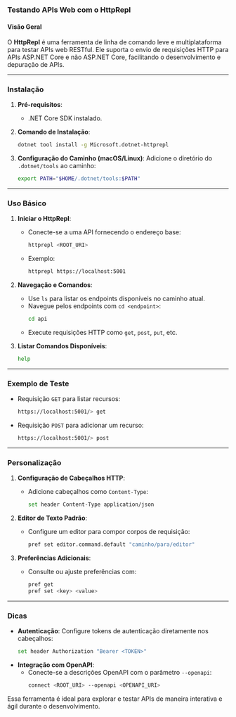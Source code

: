 ### Testando APIs Web com o HttpRepl

#### **Visão Geral**
O **HttpRepl** é uma ferramenta de linha de comando leve e multiplataforma para testar APIs web RESTful. Ele suporta o envio de requisições HTTP para APIs ASP.NET Core e não ASP.NET Core, facilitando o desenvolvimento e depuração de APIs. 

---

### **Instalação**
1. **Pré-requisitos**:
   - .NET Core SDK instalado.

2. **Comando de Instalação**:
   ```bash
   dotnet tool install -g Microsoft.dotnet-httprepl
   ```

3. **Configuração do Caminho (macOS/Linux)**:
   Adicione o diretório do `.dotnet/tools` ao caminho:
   ```bash
   export PATH="$HOME/.dotnet/tools:$PATH"
   ```

---

### **Uso Básico**
1. **Iniciar o HttpRepl**:
   - Conecte-se a uma API fornecendo o endereço base:
     ```bash
     httprepl <ROOT_URI>
     ```
   - Exemplo:
     ```bash
     httprepl https://localhost:5001
     ```

2. **Navegação e Comandos**:
   - Use `ls` para listar os endpoints disponíveis no caminho atual.
   - Navegue pelos endpoints com `cd <endpoint>`:
     ```bash
     cd api
     ```
   - Execute requisições HTTP como `get`, `post`, `put`, etc.

3. **Listar Comandos Disponíveis**:
   ```bash
   help
   ```

---

### **Exemplo de Teste**
- Requisição `GET` para listar recursos:
  ```bash
  https://localhost:5001/> get
  ```
- Requisição `POST` para adicionar um recurso:
  ```bash
  https://localhost:5001/> post
  ```

---

### **Personalização**
1. **Configuração de Cabeçalhos HTTP**:
   - Adicione cabeçalhos como `Content-Type`:
     ```bash
     set header Content-Type application/json
     ```

2. **Editor de Texto Padrão**:
   - Configure um editor para compor corpos de requisição:
     ```bash
     pref set editor.command.default "caminho/para/editor"
     ```

3. **Preferências Adicionais**:
   - Consulte ou ajuste preferências com:
     ```bash
     pref get
     pref set <key> <value>
     ```

---

### **Dicas**
- **Autenticação**: Configure tokens de autenticação diretamente nos cabeçalhos:
  ```bash
  set header Authorization "Bearer <TOKEN>"
  ```
- **Integração com OpenAPI**:
   - Conecte-se a descrições OpenAPI com o parâmetro `--openapi`:
     ```bash
     connect <ROOT_URI> --openapi <OPENAPI_URI>
     ```

Essa ferramenta é ideal para explorar e testar APIs de maneira interativa e ágil durante o desenvolvimento.